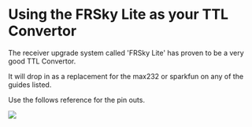 # Using the FRSky Lite as your TTL  Convertor #

The receiver upgrade system called 'FRSky Lite' has proven to be a very good TTL Convertor.

It will drop in as a replacement for the max232 or sparkfun on any of the guides listed.

Use the follows reference for the pin outs.

<img src='http://static.rcgroups.net/forums/attachments/3/5/1/2/7/1/a4214585-93-P8150037.jpg'>